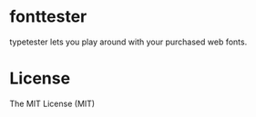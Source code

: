 # fonttester

typetester lets you play around with your purchased web fonts.

# License

The MIT License (MIT)
